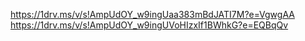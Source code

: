 https://1drv.ms/v/s!AmpUdOY_w9ingUaa383mBdJATI7M?e=VgwgAA 
https://1drv.ms/v/s!AmpUdOY_w9ingUVoHIzxIf1BWhkG?e=EQBqQv
